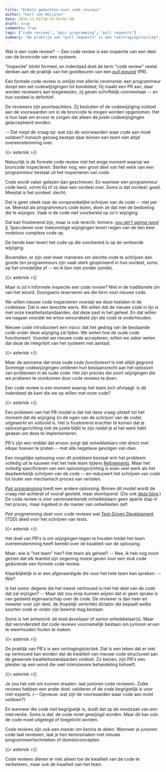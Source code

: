 ```yaml
---
title: "Enkele gedachten over code reviews"
author: "Karl van Heijster"
date: 2024-11-01T10:14:03+01:00
draft: true
comments: true
tags: ["code reviews", "pair programming", "pull requests"]
summary: "De praktijk van *pull requests* is een *vertragingstactiek*. Dat is een teken dat er niet op vertrouwd kan worden dat de kwaliteit van nieuwe code structureel aan de gewenste kwaliteitsstandaarden voldoet. Zo bezien, zijn PR's een pleister op een wond die veel intensievere behandeling behoeft. "
---
```


Wat is een code review? -- Een code review is een inspectie van een deel van de broncode van een systeem. 


"Inspectie" klinkt formeel, en inderdaad doet de term "code review" veelal denken aan de praktijk van het goedkeuren van een [*pull request*](/tags/pull-requests/ "Blogs met de tag 'pull requests'") (PR). 


Een formele code review is omlijst met allerlei ceremonie: een programmeur doopt een set codewijzigingen tot *kandidaat*, hij maakt een PR aan, daar worden reviewers aan toegewezen, zij geven schriftelijk commentaar -- en hun oordeel is definitief. 


De reviewers zijn poortwachters. Zij besluiten of de codewijziging voldoet aan de voorwaarden om in de broncode te mogen worden opgenomen. Het is hun taak om ervoor te zorgen dat alleen de *juiste* codewijzigingen geaccepteerd worden. 


-- Dat roept de vraag op: wat zijn de voorwaarden waar code aan moet voldoen? Ironisch genoeg bestaat daar binnen een team niet altijd overeenstemming over.


{{< asterisk >}}


Natuurlijk is de formele code review niet het enige moment waarop we broncode inspecteren. Sterker nog, een groot deel van het werk van een programmeur bestaat uit het inspecteren van code. 


Code wordt vaker gelezen dan geschreven. En wanneer een programmeur code leest, vormt hij of zij daar een oordeel over. Soms is dat oordeel: goed. Meestal is het oordeel: slecht. 


Dat is geen steek naar de oorspronkelijke schrijver van de code -- niet per se. Meestal als programmeurs code lezen, doen ze dat met de bedoeling die te wijzigen. Vaak is de code niet voorbereid op zo'n wijziging. 


Dat kan frustrerend zijn, maar is ook terecht. Immers: [*you ain't gonna need it*](/tags/yagni/ "Blogs met de tag 'YAGNI'"). Speculeren over toekomstige wijzigingen levert negen van de tien keer nodeloos complexe code op.


De tiende keer levert het code op die voorbereid is op de *verkeerde* wijziging.


Bovendien, er zijn veel meer manieren om slechte code te schrijven dan goede (en programmeurs zijn vaak sterk geopinieerd in hun oordeel, soms op het onredelijke af -- en ik ben niet zonder zonde).


{{< asterisk >}}


Maar is zo'n informele inspectie een *code review*? Niet in de traditionele zin van het woord. Doorgaans reserveren we die term voor *nieuwe* code.


We willen nieuwe code inspecteren voordat we deze toelaten in de codebase. Dat is een terechte wens. We willen dat de nieuwe code in lijn is met onze kwaliteitsstandaarden, dat deze past in het geheel. En dat willen we nagaan *voordat* we ertoe veroordeeld zijn die code te onderhouden.


Nieuwe code introduceert een risico: dat het gedrag van de bestaande code onder deze wijziging zal lijden. We *weten* hoe de oude code functioneert. Voordat we nieuwe code accepteren, willen we zeker weten dat deze de integriteit van het systeem niet aantast.


{{< asterisk >}}


Maar de aanname dat onze oude code *functioneert* is niet altijd gegrond. Sommige codewijzigingen ontlenen hun bestaansrecht aan het oplossen van problemen in de oude code. Het zijn precies die soort wijzigingen die we proberen te voorkomen door code reviews te doen.


Een code review is een moment waarop het team zich afvraagt: is dit *inderdaad* de kant die we op willen met onze code?


{{< asterisk >}}


Een probleem van het PR-model is dat het deze vraag uitstelt tot het moment dat de wijziging (in de ogen van de *schrijver* van de code) uitgewerkt en voltooid is. Het is frustrerend erachter te komen dat je oplossingsrichting niet de juiste blijkt te zijn *nadat* je al het werk hebt gedaan om deze te implementeren.


PR's zijn een middel dat ervoor zorgt dat ontwikkelaars niet direct met elkaar hoeven te praten -- met alle negatieve gevolgen van dien.


Een mogelijke oplossing voor dit probleem bestaat erin het probleem volledig uit te kauwen met het hele team tijdens [Refinements](/tags/product-backlog-refinement/ "Blogs met de tag 'product backlog refinement'"). Maar het *volledig* specificeren van een oplossingsrichting is even veel werk als het daadwerkelijk schrijven van de code -- en reduceert het schrijven van code tot louter een mechanisch proces van vertalen. 


[*Pair programming*](/tags/pair-programming/ "Blogs met de tag 'pair programming'") biedt een andere oplossing. Binnen dit model wordt de vraag niet achteraf of vooraf gesteld, maar *doorlopend*. (Zie ook [deze blog](/blog/23/01/wel-code-reviews-geen-pull-requests/ "'Wel code reviews, geen pull requests'").) De code review is voor samenwerkende ontwikkelaars geen aparte stap in het proces, maar ingebed in de manier van ontwikkelen zelf. 


*Pair programming* doet voor code reviews wat [Test-Driven Development](/tags/test-driven-development/ "Blogs met de tag 'test-driven development'") (TDD) deed voor het schrijven van tests.


{{< asterisk >}}


Het doel van PR's is om wijzigingen tegen te houden totdat het team overeenstemming heeft bereikt over de kwaliteit van de oplossing. 


Maar: wie is "het team" hier? Het team als geheel? -- Nee, ik heb nog nooit gezien dat elk teamlid zijn zegening moest geven voor een stuk code gedurende een formele code review.


Klaarblijkelijk is er een afgevaardigde die voor het hele team kan spreken. -- Wie?


Is het soms: degene die het meest vertrouwd is met het deel van de code dat zal wijzigen? -- Maar dat zou erop kunnen wijzen dat er geen sprake is van gedeeld eigenaarschap over de code. De reviewer is dan heer en meester over *zijn* deel, de (hopelijk verlichte) dictator die bepaalt welke soorten code er onder zijn bewind mag bestaan.


Soms is het antwoord: de *lead developer* of senior ontwikkelaar(s). Maar dat veronderstelt dat code reviews voornamelijk bestaan om junioren ervan te weerhouden fouten te maken.


{{< asterisk >}}


De praktijk van PR's is een *vertragingstactiek*. Dat is een teken dat er niet op vertrouwd kan worden dat de kwaliteit van nieuwe code structureel aan de gewenste kwaliteitsstandaarden voldoet. Zo bezien, zijn PR's een pleister op een wond die veel intensievere behandeling behoeft. 


{{< asterisk >}}


Je zou het ook om kunnen draaien: laat junioren code reviewen. Zulke reviews hebben een ander doel: valideren of de code begrijpelijk is voor niet-experts. (-- Opnieuw: wat zijn de voorwaarden waar code aan moet voldoen?)


En wanneer die code *niet* begrijpelijk is, duidt dat op de noodzaak van een interventie. Soms is dat: de code moet gewijzigd worden. Maar dit kan ook: de code moet uitgelegd of toegelicht worden. 


Code reviews zijn ook een manier om kennis te delen. Wanneer je junioren code laat reviewen, laat je hen kennismaken met nieuwe programmeertechnieken of domeinconcepten.


{{< asterisk >}}


Code reviews dienen er niet alleen toe de kwaliteit van de code te verbeteren, maar ook de kwaliteit van het team.

